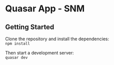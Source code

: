 # Quasar App - SNM


## Getting Started

Clone the repository and install the dependencies:  
`npm install`

Then start a development server:  
`quasar dev`
